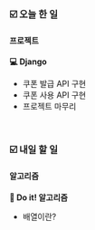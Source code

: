 ### ☑️  오늘 한 일
#### 프로젝트
<strong>💻 Django</strong>
  - 쿠폰 발급 API 구현
  - 쿠폰 사용 API 구현
  - 프로젝트 마무리

<br>

### ☑️  내일 할 일
#### 알고리즘
<strong>📖 Do it! 알고리즘</strong>
  - 배열이란?
